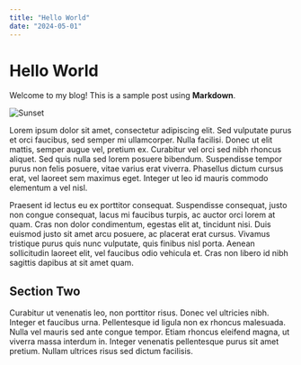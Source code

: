 ```yaml
---
title: "Hello World"
date: "2024-05-01"
---
```


# Hello World

Welcome to my blog! This is a sample post using **Markdown**.

![Sunset](sunset.jpg)

Lorem ipsum dolor sit amet, consectetur adipiscing elit. Sed vulputate purus et orci faucibus, sed semper mi ullamcorper. Nulla facilisi. Donec ut elit mattis, semper augue vel, pretium ex. Curabitur vel orci sed nibh rhoncus aliquet. Sed quis nulla sed lorem posuere bibendum. Suspendisse tempor purus non felis posuere, vitae varius erat viverra. Phasellus dictum cursus erat, vel laoreet sem maximus eget. Integer ut leo id mauris commodo elementum a vel nisl.

Praesent id lectus eu ex porttitor consequat. Suspendisse consequat, justo non congue consequat, lacus mi faucibus turpis, ac auctor orci lorem at quam. Cras non dolor condimentum, egestas elit at, tincidunt nisi. Duis euismod justo sit amet arcu posuere, ac placerat erat cursus. Vivamus tristique purus quis nunc vulputate, quis finibus nisl porta. Aenean sollicitudin laoreet elit, vel faucibus odio vehicula et. Cras non libero id nibh sagittis dapibus at sit amet quam.

## Section Two

Curabitur ut venenatis leo, non porttitor risus. Donec vel ultricies nibh. Integer et faucibus urna. Pellentesque id ligula non ex rhoncus malesuada. Nulla vel mauris sed ante congue tempor. Etiam rhoncus eleifend magna, ut viverra massa interdum in. Integer venenatis pellentesque purus sit amet pretium. Nullam ultrices risus sed dictum facilisis.

